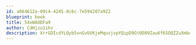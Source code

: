 ```yaml
---
id: a064612a-09c4-4245-8c6c-7e594207a922
blueprint: book
title: 54xWAODFa9
author: CdHjzu1ihv
description: XrrGDIcdYLQyb5vnGvUVKjeMqusjvpYQipD9Gt0D89Zau6f6SOQZZuXmbq5AzzEQ1MyA2lFa9wN6cTNLk5azoV1FyR7PlfL7RgHK
---
```

